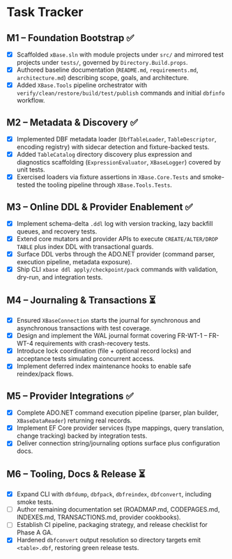 # Task Tracker

## M1 – Foundation Bootstrap ✅
- [x] Scaffolded `xBase.sln` with module projects under `src/` and mirrored test projects under `tests/`, governed by `Directory.Build.props`.
- [x] Authored baseline documentation (`README.md`, `requirements.md`, `architecture.md`) describing scope, goals, and architecture.
- [x] Added `XBase.Tools` pipeline orchestrator with `verify/clean/restore/build/test/publish` commands and initial `dbfinfo` workflow.

## M2 – Metadata & Discovery ✅
- [x] Implemented DBF metadata loader (`DbfTableLoader`, `TableDescriptor`, encoding registry) with sidecar detection and fixture-backed tests.
- [x] Added `TableCatalog` directory discovery plus expression and diagnostics scaffolding (`ExpressionEvaluator`, `XBaseLogger`) covered by unit tests.
- [x] Exercised loaders via fixture assertions in `XBase.Core.Tests` and smoke-tested the tooling pipeline through `XBase.Tools.Tests`.

## M3 – Online DDL & Provider Enablement ✅
- [x] Implement schema-delta `.ddl` log with version tracking, lazy backfill queues, and recovery tests.
- [x] Extend core mutators and provider APIs to execute `CREATE/ALTER/DROP TABLE` plus index DDL with transactional guards.
- [x] Surface DDL verbs through the ADO.NET provider (command parser, execution pipeline, metadata exposure).
- [x] Ship CLI `xbase ddl apply/checkpoint/pack` commands with validation, dry-run, and integration tests.

## M4 – Journaling & Transactions ⏳
- [x] Ensured `XBaseConnection` starts the journal for synchronous and asynchronous transactions with test coverage.
- [x] Design and implement the WAL journal format covering FR-WT-1 – FR-WT-4 requirements with crash-recovery tests.
- [x] Introduce lock coordination (file + optional record locks) and acceptance tests simulating concurrent access.
- [x] Implement deferred index maintenance hooks to enable safe reindex/pack flows.

## M5 – Provider Integrations ✅
- [x] Complete ADO.NET command execution pipeline (parser, plan builder, `XBaseDataReader`) returning real records.
- [x] Implement EF Core provider services (type mappings, query translation, change tracking) backed by integration tests.
- [x] Deliver connection string/journaling options surface plus configuration docs.

## M6 – Tooling, Docs & Release ⏳
- [x] Expand CLI with `dbfdump`, `dbfpack`, `dbfreindex`, `dbfconvert`, including smoke tests.
- [ ] Author remaining documentation set (ROADMAP.md, CODEPAGES.md, INDEXES.md, TRANSACTIONS.md, provider cookbooks).
- [ ] Establish CI pipeline, packaging strategy, and release checklist for Phase A GA.
- [x] Hardened `dbfconvert` output resolution so directory targets emit `<table>.dbf`, restoring green release tests.
